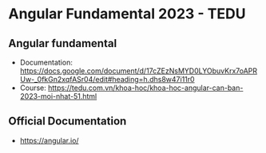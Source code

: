 # Angular Fundamental 2023 - TEDU
## Angular fundamental
- Documentation: https://docs.google.com/document/d/17cZEzNsMYD0LYObuvKrx7oAPRUw-_0fkGn2xqfASr04/edit#heading=h.dhs8w47i11r0
- Course: https://tedu.com.vn/khoa-hoc/khoa-hoc-angular-can-ban-2023-moi-nhat-51.html

## Official Documentation
- https://angular.io/
